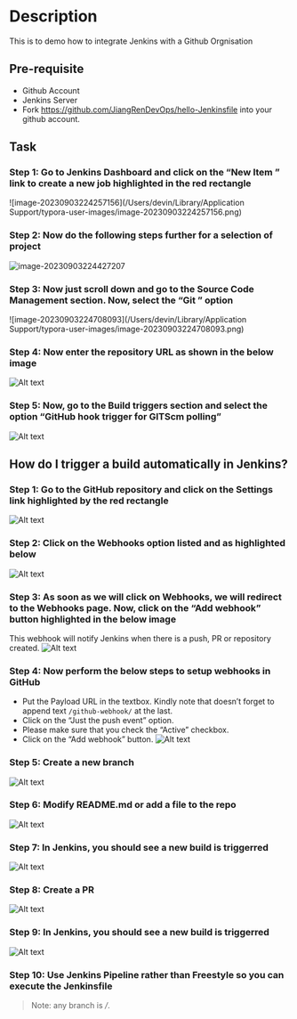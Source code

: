 # Description

This is to demo how to integrate Jenkins with a Github Orgnisation

## Pre-requisite

- Github Account
- Jenkins Server
- Fork <https://github.com/JiangRenDevOps/hello-Jenkinsfile> into your github account.

## Task

### Step 1: Go to Jenkins Dashboard and click on the “New Item ” link to create a new job highlighted in the red rectangle

![image-20230903224257156](/Users/devin/Library/Application Support/typora-user-images/image-20230903224257156.png)

### Step 2: Now do the following steps further for a selection of project

![image-20230903224427207](/Users/devin/Desktop/Projects/Devops/DevOpsNotes/WK4_Jenkins_and_GitHub_Actions/Wk4.1/3.Integrate-with-Github/images/image-20230903224427207.png)

### Step 3: Now just scroll down and go to the Source Code Management section. Now, select the “Git ” option

![image-20230903224708093](/Users/devin/Library/Application Support/typora-user-images/image-20230903224708093.png)

### Step 4: Now enter the repository URL as shown in the below image

![Alt text](images/9-Jenkins-github-integration-Configure-GitHub-repository-in-Jenkins-Build.png?raw=true)

### Step 5:  Now, go to the Build triggers section and select the option “GitHub hook trigger for GITScm polling”

![Alt text](images/gitscm.png?raw=true)

## How do I trigger a build automatically in Jenkins?

### Step 1: Go to the GitHub repository and click on the Settings link highlighted by the red rectangle

![Alt text](images/13-click-on-settings-button.png?raw=true)

### Step 2: Click on the Webhooks option listed and as highlighted below

![Alt text](images/14-Jenkins-github-integration-Click-on-webhooks.png?raw=true)

### Step 3:  As soon as we will click on Webhooks, we will redirect to the Webhooks page. Now, click on the “Add webhook”  button highlighted in the below image

This webhook will notify Jenkins when there is a push, PR or repository created.
![Alt text](images/15-Jenkins-github-integration-Add-webhook-in-GitHub.png?raw=true)

### Step 4: Now perform the below steps to setup webhooks in GitHub

- Put the Payload URL in the textbox. Kindly note that doesn’t forget to append text `/github-webhook/` at the last.
- Click on the “Just the push event” option.
- Please make sure that you check the “Active” checkbox.
- Click on the “Add webhook”  button.
![Alt text](images/19-Jenkins-github-integration-Webhook-configuration.png?raw=true)

### Step 5: Create a new branch

![Alt text](images/integrate-with-github-org-11.png?raw=true)

### Step 6: Modify README.md or add a file to the repo

![Alt text](images/integrate-with-github-org-13.png?raw=true)

### Step 7: In Jenkins, you should see a new build is triggerred

![Alt text](images/integrate-with-github-org-14.png?raw=true)

### Step 8: Create a PR

![Alt text](images/integrate-with-github-org-15.png?raw=true)

### Step 9: In Jenkins, you should see a new build is triggerred

![Alt text](images/21-Build-automatically-triggered.png?raw=true)

### Step 10: Use Jenkins Pipeline rather than Freestyle so you can execute the Jenkinsfile

> Note: any branch is */*.

